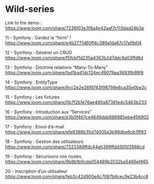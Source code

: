 # Wild-series

Link to the demo : 
https://www.loom.com/share/7236f03e3f8a4e42aaf7c113dad24b3e

11 - Symfony : Gardez la “form” ! 
https://www.loom.com/share/e4b2771d60ff4c389a1da67c17af9d14

12 - Symfony : Générer un CRUD 
https://www.loom.com/share/f5fcbf1d235a4363b2d7ddc9a03ffd8d

13 - Symfony : Doctrine relations “Many-To-Many” 
https://www.loom.com/share/fad1ba41dc124ec49079aa3693fb99f8

14 - Symfony : EntityType 
https://www.loom.com/share/9cc2e2e26f9743f98799e8ca35e0be2c

15 - Symfony : Les fixtures 
https://www.loom.com/share/0b7f2b1e76ae490a87381e4c5463b233

16 - Symfony : Introduction aux “Services” 
https://www.loom.com/share/e3b0f467ce4849dab686985ebe456902

17 - Symfony : Envoi d’e-mail 
https://www.loom.com/share/efe8386b35d74005a3b99dbe6cb3ff83

18 - Symfony : Gestion des utilisateurs 
https://www.loom.com/share/7323389ffdc44eb399ffdd305f2868cd

19 - Symfony : Sécurisons nos routes.
https://www.loom.com/share/9b8b1b0cda054489b2032ba5466ef465

20 - Inscription d’un utilisateur 
https://www.loom.com/share/feb3c42d900e4c7087b6cec9e23b4cc8
